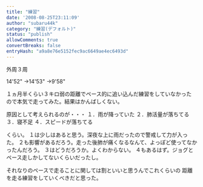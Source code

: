 ```yaml
---
title: "練習"
date: '2008-08-25T23:11:09'
author: "subaru44k"
category: "練習(デフォルト)"
status: "publish"
allowComments: true
convertBreaks: false
entryHash: "a9a8e76e5152fec9ac6649ae4ec6493d"
---
```

外周３周

14'52"
→14'53"
→9'58"

１ヵ月半くらい３キロ弱の距離でペース的に追い込んだ練習をしていなかった
ので本気で走ってみた。結果はかんばしくない。

原因として考えられるのが・・・
１．雨が降っていた
２．肺活量が落ちてる
３．寝不足
４．スピードが落ちてる

くらい。
１は少しはあると思う。深夜な上に雨だったので警戒して力が入った。
２も影響があるだろう。走った後肺が痛くなるなんて、よっぽど使ってなかったんだろう。
３はどうだろうか。よくわからない。
４もあるはず。ジョグとペース走しかしてないくらいだったし。

それなりのペースで走ることに関しては割といいと思うんでこれくらいの
距離を走る練習をしていくべきだと思った。
